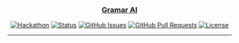 <p align="center">
  <a href="" rel="noopener">
<!--  <img src="https://i.imgur.com/LSKZ924.png" alt="Project logo"></a> -->
</p>
<h3 align="center">Gramar AI</h3>

<div align="center">

  [![Hackathon](https://img.shields.io/badge/hackathon-name-orange.svg)](http://skywolfmo.github.io/gramarai) 
  [![Status](https://img.shields.io/badge/status-active-success.svg)]() 
  [![GitHub Issues](https://img.shields.io/github/issues/kylelobo/The-Documentation-Compendium.svg)](https://github.com/skywolfmo/gramarai/issues)
  [![GitHub Pull Requests](https://img.shields.io/github/issues-pr/kylelobo/The-Documentation-Compendium.svg)](https://github.com/skywolfmo/gramarai/pulls)
  [![License](https://img.shields.io/badge/license-MIT-blue.svg)](LICENSE.md)

</div>

---
